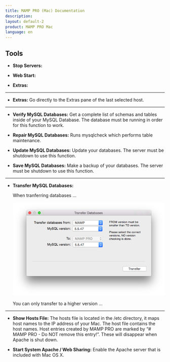 ```yaml
---
title: MAMP PRO (Mac) Documentation
description: 
layout: default-2
product: MAMP PRO Mac
language: en
---
```


## Tools

*  **Stop Servers:**

*  **Web Start:**

*  **Extras:**

---
*  **Extras:**
     Go directly to the Extras pane of the last selected host.

---

*  **Verify MySQL Databases:**
     Get a complete list of schemas and tables inside of your MySQL Database. The database must be running in order for this      function to work.

*  **Repair MySQL Databases:**
      Runs mysqlcheck which performs table maintenance.

 
*  **Update MySQL Databases:**
     Update your databases. The server must be shutdown to use this function.

 
*  **Save MySQL Databases:**
     Make a backup of your databases. The server must be shutdown to use this function.

---

*  **Transfer MySQL Databases:**

     When tranferring databases ...
      
      
     ![MAMP](DBtransfer.png)
      
     You can only transfer to a higher version ...

---

*  **Show Hosts File:**
     The hosts file is located in the /etc directory, it maps host names to the IP address of your Mac. The host file            contains the host names. Host entries created by MAMP PRO are marked by “# MAMP PRO - Do NOT remove this entry!”. These      will disappear when Apache is shut down.


*  **Start System Apache / Web Sharing:**
     Enable the Apache server that is included with Mac OS X.


